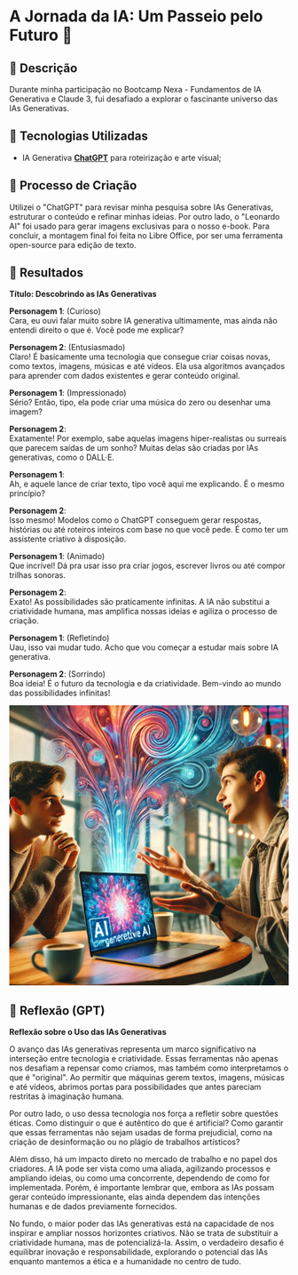 # A Jornada da IA: Um Passeio pelo Futuro 🌌

## 📒 Descrição
Durante minha participação no Bootcamp Nexa - Fundamentos de IA Generativa e Claude 3, fui desafiado a explorar o fascinante universo das IAs Generativas. 

## 🤖 Tecnologias Utilizadas
- IA Generativa **[ChatGPT](https://chat.openai.com)** para roteirização e arte visual;

## 🧐 Processo de Criação
Utilizei o "ChatGPT" para revisar minha pesquisa sobre IAs Generativas, estruturar o conteúdo e refinar minhas ideias. Por outro lado, o "Leonardo AI" foi usado para gerar imagens exclusivas para o nosso e-book. Para concluir, a montagem final foi feita no Libre Office, por ser uma ferramenta open-source para edição de texto.

## 🚀 Resultados
**Título: Descobrindo as IAs Generativas**  

**Personagem 1**: (Curioso)  
Cara, eu ouvi falar muito sobre IA generativa ultimamente, mas ainda não entendi direito o que é. Você pode me explicar?  

**Personagem 2**: (Entusiasmado)  
Claro! É basicamente uma tecnologia que consegue criar coisas novas, como textos, imagens, músicas e até vídeos. Ela usa algoritmos avançados para aprender com dados existentes e gerar conteúdo original.  

**Personagem 1**: (Impressionado)  
Sério? Então, tipo, ela pode criar uma música do zero ou desenhar uma imagem?  

**Personagem 2**:  
Exatamente! Por exemplo, sabe aquelas imagens hiper-realistas ou surreais que parecem saídas de um sonho? Muitas delas são criadas por IAs generativas, como o DALL·E.  

**Personagem 1**:  
Ah, e aquele lance de criar texto, tipo você aqui me explicando. É o mesmo princípio?  

**Personagem 2**:  
Isso mesmo! Modelos como o ChatGPT conseguem gerar respostas, histórias ou até roteiros inteiros com base no que você pede. É como ter um assistente criativo à disposição.  

**Personagem 1**: (Animado)  
Que incrível! Dá pra usar isso pra criar jogos, escrever livros ou até compor trilhas sonoras.  

**Personagem 2**:  
Exato! As possibilidades são praticamente infinitas. A IA não substitui a criatividade humana, mas amplifica nossas ideias e agiliza o processo de criação.  

**Personagem 1**: (Refletindo)  
Uau, isso vai mudar tudo. Acho que vou começar a estudar mais sobre IA generativa.  

**Personagem 2**: (Sorrindo)  
Boa ideia! É o futuro da tecnologia e da criatividade. Bem-vindo ao mundo das possibilidades infinitas!  

![Conversa sobre IA generativa](./imagemgpt.webp)

## 💭 Reflexão (GPT)
**Reflexão sobre o Uso das IAs Generativas**  

O avanço das IAs generativas representa um marco significativo na interseção entre tecnologia e criatividade. Essas ferramentas não apenas nos desafiam a repensar como criamos, mas também como interpretamos o que é "original". Ao permitir que máquinas gerem textos, imagens, músicas e até vídeos, abrimos portas para possibilidades que antes pareciam restritas à imaginação humana.  

Por outro lado, o uso dessa tecnologia nos força a refletir sobre questões éticas. Como distinguir o que é autêntico do que é artificial? Como garantir que essas ferramentas não sejam usadas de forma prejudicial, como na criação de desinformação ou no plágio de trabalhos artísticos?  

Além disso, há um impacto direto no mercado de trabalho e no papel dos criadores. A IA pode ser vista como uma aliada, agilizando processos e ampliando ideias, ou como uma concorrente, dependendo de como for implementada. Porém, é importante lembrar que, embora as IAs possam gerar conteúdo impressionante, elas ainda dependem das intenções humanas e de dados previamente fornecidos.  

No fundo, o maior poder das IAs generativas está na capacidade de nos inspirar e ampliar nossos horizontes criativos. Não se trata de substituir a criatividade humana, mas de potencializá-la. Assim, o verdadeiro desafio é equilibrar inovação e responsabilidade, explorando o potencial das IAs enquanto mantemos a ética e a humanidade no centro de tudo.
